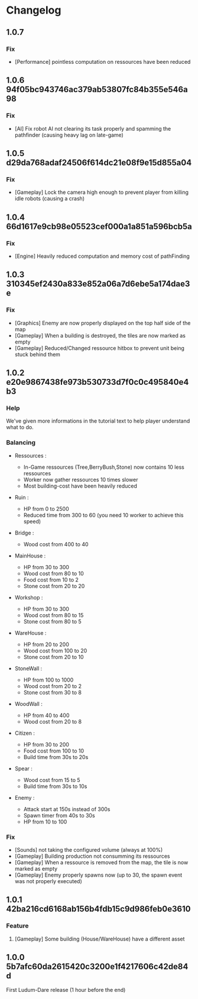 # Changelog

## 1.0.7

### Fix

* [Performance] pointless computation on ressources have been reduced 

## 1.0.6 94f05bc943746ac379ab53807fc84b355e546a98

### Fix

* [AI] Fix robot AI not clearing its task properly and spamming the pathfinder (causing heavy lag on late-game)

## 1.0.5 d29da768adaf24506f614dc21e08f9e15d855a04

### Fix

* [Gameplay] Lock the camera high enough to prevent player from killing idle robots (causing a crash)

## 1.0.4 66d1617e9cb98e05523cef000a1a851a596bcb5a

### Fix

* [Engine] Heavily reduced computation and memory cost of pathFinding

## 1.0.3 310345ef2430a833e852a06a7d6ebe5a174dae3e

### Fix

* [Graphics] Enemy are now properly displayed on the top half side of the map
* [Gameplay] When a building is destroyed, the tiles are now marked as empty
* [Gameplay] Reduced/Changed ressource hitbox to prevent unit being stuck behind them

## 1.0.2 e20e9867438fe973b530733d7f0c0c495840e4b3

### Help

We've given more informations in the tutorial text to help player understand what to do.

### Balancing

* Ressources :
  * In-Game ressources (Tree,BerryBush,Stone) now contains 10 less ressources
  * Worker now gather ressources 10 times slower
  * Most building-cost have been heavily reduced

* Ruin :
  * HP from 0 to 2500
  * Reduced time from 300 to 60 (you need 10 worker to achieve this speed)
* Bridge :
  * Wood cost from 400 to 40
* MainHouse :
  * HP from 30 to 300
  * Wood cost from 80 to 10
  * Food cost from 10 to 2
  * Stone cost from 20 to 20
* Workshop :
  * HP from 30 to 300
  * Wood cost from 80 to 15
  * Stone cost from 80 to 5
* WareHouse :
  * HP from 20 to 200
  * Wood cost from 100 to 20
  * Stone cost from 20 to 10
* StoneWall :
  * HP from 100 to 1000
  * Wood cost from 20 to 2
  * Stone cost from 30 to 8
* WoodWall :
  * HP from 40 to 400
  * Wood cost from 20 to 8
* Citizen :
  * HP from 30 to 200
  * Food cost from 100 to 10
  * Build time from 30s to 20s
* Spear :
  * Wood cost from 15 to 5
  * Build time from 30s to 10s
* Enemy :
  * Attack start at 150s instead of 300s
  * Spawn timer from 40s to 30s
  * HP from 10 to 100

### Fix

* [Sounds] not taking the configured volume (always at 100%)
* [Gameplay] Building production not consumming its ressources
* [Gameplay] When a ressource is removed from the map, the tile is now marked as empty
* [Gameplay] Enemy properly spawns now (up to 30, the spawn event was not properly executed)

## 1.0.1 42ba216cd6168ab156b4fdb15c9d986feb0e3610

### Feature

1. [Gameplay] Some building (House/WareHouse) have a different asset

## 1.0.0 5b7afc60da2615420c3200e1f4217606c42de84d

First Ludum-Dare release (1 hour before the end)
